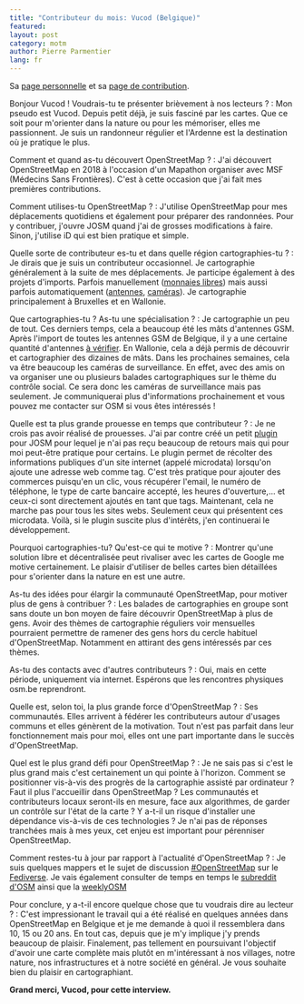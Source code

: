 ```yaml
---
title: "Contributeur du mois: Vucod (Belgique)"
featured:
layout: post
category: motm
author: Pierre Parmentier
lang: fr
---
```


Sa [page personnelle](https://www.openstreetmap.org/user/Vucod) et sa [page de contribution](https://hdyc.neis-one.org/?Vucod).

Bonjour Vucod ! Voudrais-tu te présenter brièvement à nos lecteurs ?
: Mon pseudo est Vucod. Depuis petit déjà, je suis fasciné par les cartes. Que ce soit pour m'orienter dans la nature ou pour les mémoriser, elles me passionnent. Je suis un randonneur régulier et l'Ardenne est la destination où je pratique le plus.

Comment et quand as-tu découvert OpenStreetMap ?
: J'ai découvert OpenStreetMap en 2018 à l'occasion d'un Mapathon organiser avec MSF (Médecins Sans Frontières). C'est à cette occasion que j'ai fait mes premières contributions.

Comment utilises-tu OpenStreetMap ?
: J'utilise OpenStreetMap pour mes déplacements quotidiens et également pour préparer des randonnées. Pour y contribuer, j'ouvre JOSM quand j'ai de grosses modifications à faire. Sinon, j'utilise iD qui est bien pratique et simple.

Quelle sorte de contributeur es-tu et dans quelle région cartographies-tu ?
: Je dirais que je suis un contributeur occasionnel. Je cartographie généralement à la suite de mes déplacements. Je participe également à des projets d'imports. Parfois manuellement ([monnaies libres](https://wiki.openstreetmap.org/wiki/User:Vucod/Local_currencies_in_Belgium)) mais aussi parfois automatiquement ([antennes](https://wiki.openstreetmap.org/wiki/Import/Catalogue/ibpt_belgium_antennas), [caméras](https://wiki.openstreetmap.org/wiki/Import/Catalogue/sous-surveillance.net)). Je cartographie principalement à Bruxelles et en Wallonie.

Que cartographies-tu ? As-tu une spécialisation ?
: Je cartographie un peu de tout. Ces derniers temps, cela a beaucoup été les mâts d'antennes GSM. Après l'import de toutes les antennes GSM de Belgique, il y a une certaine quantité d'antennes [à vérifier](https://maproulette.org/browse/challenges/13467). En Wallonie, cela a déjà permis de découvrir et cartographier des dizaines de mâts. Dans les prochaines semaines, cela va être beaucoup les caméras de surveillance. En effet, avec des amis on va organiser une ou plusieurs balades cartographiques sur le thème du contrôle social. Ce sera donc les caméras de surveillance mais pas seulement. Je communiquerai plus d'informations prochainement et vous pouvez me contacter sur OSM si vous êtes intéressés !

Quelle est ta plus grande prouesse en temps que contributeur ?
: Je ne crois pas avoir réalisé de prouesses. J'ai par contre créé un petit [plugin](https://gitlab.com/vucod/microdata-scraping) pour JOSM pour lequel je n'ai pas reçu beaucoup de retours mais qui pour moi peut-être pratique pour certains. Le plugin permet de récolter des informations publiques d'un site internet (appelé microdata) lorsqu'on ajoute une adresse web comme tag. C'est très pratique pour ajouter des commerces puisqu'en un clic, vous récupérer l'email, le numéro de téléphone, le type de carte bancaire accepté, les heures d'ouverture,… et ceux-ci sont directement ajoutés en tant que tags. Maintenant, cela ne marche pas pour tous les sites webs. Seulement ceux qui présentent ces microdata. Voilà, si le plugin suscite plus d'intérêts, j'en continuerai le développement.

Pourquoi cartographies-tu? Qu'est-ce qui te motive ?
: Montrer qu'une solution libre et décentralisée peut rivaliser avec les cartes de Google me motive certainement. Le plaisir d'utiliser de belles cartes bien détaillées pour s'orienter dans la nature en est une autre.

As-tu des idées pour élargir la communauté OpenStreetMap, pour motiver plus de gens à contribuer ?
: Les balades de cartographies en groupe sont sans doute un bon moyen de faire découvrir OpenStreetMap à plus de gens. Avoir des thèmes de cartographie réguliers voir mensuelles pourraient permettre de ramener des gens hors du cercle habituel d'OpenStreetMap. Notamment en attirant des gens intéressés par ces thèmes.

As-tu des contacts avec d'autres contributeurs ?
: Oui, mais en cette période, uniquement via internet. Espérons que les rencontres physiques osm.be reprendront.

Quelle est, selon toi, la plus grande force d'OpenStreetMap ?
: Ses communautés. Elles arrivent à fédérer les contributeurs autour d'usages communs et elles génèrent de la motivation. Tout n'est pas parfait dans leur fonctionnement mais pour moi, elles ont une part importante dans le succès d'OpenStreetMap.

Quel est le plus grand défi pour OpenStreetMap ?
: Je ne sais pas si c'est le plus grand mais c'est certainement un qui pointe à l'horizon. Comment se positionner vis-à-vis des progrès de la cartographie assisté par ordinateur ? Faut il plus l'accueillir dans OpenStreetMap ? Les communautés et contributeurs locaux seront-ils en mesure, face aux algorithmes, de garder un contrôle sur l'état de la carte ? Y a-t-il un risque d'installer une dépendance vis-à-vis de ces technologies ? Je n'ai pas de réponses tranchées mais à mes yeux, cet enjeu est important pour pérenniser OpenStreetMap.

Comment restes-tu à jour par rapport à l'actualité d'OpenStreetMap ?
: Je suis quelques mappers et le sujet de discussion [#OpenStreetMap](https://framapiaf.org/tags/openstreetmaps) sur le [Fediverse](https://fediverse.party/en/fediverse). Je vais également consulter de temps en temps le [subreddit d'OSM](https://www.reddit.com/r/openstreetmap/) ainsi que la [weeklyOSM](http://weeklyosm.eu/)

Pour conclure, y a-t-il encore quelque chose que tu voudrais dire au lecteur ?
: C'est impressionant le travail qui a été réalisé en quelques années dans OpenStreetMap en Belgique et je me demande à quoi il ressemblera dans 10, 15 ou 20 ans. En tout cas, depuis que je m'y implique j'y prends beaucoup de plaisir. Finalement, pas tellement en poursuivant l'objectif d'avoir une carte complète mais plutôt en m'intéressant à nos villages, notre nature, nos infrastructures et à notre société en général. Je vous souhaite bien du plaisir en cartographiant.

**Grand merci, Vucod, pour cette interview.**
